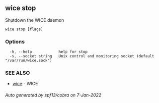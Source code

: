 ## wice stop

Shutdown the WICE daemon

```
wice stop [flags]
```

### Options

```
  -h, --help            help for stop
  -s, --socket string   Unix control and monitoring socket (default "/var/run/wice.sock")
```

### SEE ALSO

* [wice](wice.md)	 - WICE

###### Auto generated by spf13/cobra on 7-Jan-2022
